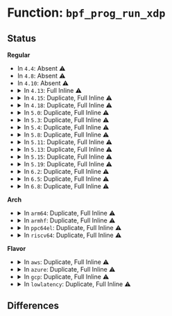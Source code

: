 # Function: <code>bpf_prog_run_xdp</code>

## Status
<b>Regular</b>
<ul>
<li>
In <code>4.4</code>: Absent ⚠️
</li>
<li>
In <code>4.8</code>: Absent ⚠️
</li>
<li>
In <code>4.10</code>: Absent ⚠️
</li>
<li>
<details>
<summary>In <code>4.13</code>: Full Inline ⚠️</summary>

**Collision:** Unique Static

**Inline:** Full

**Transformation:** False

**Instances:**

```
In net/core/dev.c (ffffffff817d0a4f)
Location: include/linux/filter.h:560
Inline: True
Inline callers:
  - net/core/dev.c:netif_receive_skb_internal
```
</details>
</li>
<li>
<details>
<summary>In <code>4.15</code>: Duplicate, Full Inline ⚠️</summary>

**Collision:** Static Duplication

**Inline:** Full

**Transformation:** False

**Instances:**

```
In drivers/net/tun.c (ffffffff816ff901)
Location: include/linux/filter.h:565
Inline: True
Inline callers:
  - drivers/net/tun.c:tun_get_user
```
```
In net/core/dev.c (ffffffff8184a69a)
Location: include/linux/filter.h:565
Inline: True
Inline callers:
  - net/core/dev.c:do_xdp_generic
```
</details>
</li>
<li>
<details>
<summary>In <code>4.18</code>: Duplicate, Full Inline ⚠️</summary>

**Collision:** Static Duplication

**Inline:** Full

**Transformation:** False

**Instances:**

```
In drivers/net/tun.c (ffffffff8173d0a5)
Location: include/linux/filter.h:605
Inline: True
```
```
In net/core/dev.c (ffffffff818949ec)
Location: include/linux/filter.h:605
Inline: True
```
</details>
</li>
<li>
<details>
<summary>In <code>5.0</code>: Duplicate, Full Inline ⚠️</summary>

**Collision:** Static Duplication

**Inline:** Full

**Transformation:** False

**Instances:**

```
In drivers/net/tun.c (ffffffff81763624)
Location: include/linux/filter.h:640
Inline: True
Inline callers:
  - drivers/net/tun.c:tun_sendmsg
```
```
In net/core/dev.c (ffffffff818b546f)
Location: include/linux/filter.h:640
Inline: True
```
</details>
</li>
<li>
<details>
<summary>In <code>5.3</code>: Duplicate, Full Inline ⚠️</summary>

**Collision:** Static Duplication

**Inline:** Full

**Transformation:** False

**Instances:**

```
In drivers/net/tun.c (ffffffff817a1351)
Location: include/linux/filter.h:696
Inline: True
Inline callers:
  - drivers/net/tun.c:tun_sendmsg
```
```
In net/core/dev.c (ffffffff818fabbe)
Location: include/linux/filter.h:696
Inline: True
Inline callers:
  - net/core/dev.c:netif_receive_generic_xdp
```
</details>
</li>
<li>
<details>
<summary>In <code>5.4</code>: Duplicate, Full Inline ⚠️</summary>

**Collision:** Static Duplication

**Inline:** Full

**Transformation:** False

**Instances:**

```
In drivers/net/tun.c (ffffffff817c6311)
Location: include/linux/filter.h:696
Inline: True
Inline callers:
  - drivers/net/tun.c:tun_sendmsg
```
```
In net/core/dev.c (ffffffff8192cce2)
Location: include/linux/filter.h:696
Inline: True
Inline callers:
  - net/core/dev.c:netif_receive_generic_xdp
```
</details>
</li>
<li>
<details>
<summary>In <code>5.8</code>: Duplicate, Full Inline ⚠️</summary>

**Collision:** Static Duplication

**Inline:** Full

**Transformation:** False

**Instances:**

```
In kernel/bpf/devmap.c (ffffffff81226f05)
Location: include/linux/filter.h:725
Inline: True
Inline callers:
  - kernel/bpf/devmap.c:dev_map_run_prog
```
```
In drivers/net/tun.c (ffffffff8188ce36)
Location: include/linux/filter.h:725
Inline: True
Inline callers:
  - drivers/net/tun.c:tun_build_skb
```
```
In net/core/dev.c (ffffffff81a0671e)
Location: include/linux/filter.h:725
Inline: True
Inline callers:
  - net/core/dev.c:netif_receive_generic_xdp
```
```
In net/bpf/test_run.c (ffffffff81a7e278)
Location: include/linux/filter.h:725
Inline: True
Inline callers:
  - net/bpf/test_run.c:bpf_test_run
```
</details>
</li>
<li>
<details>
<summary>In <code>5.11</code>: Duplicate, Full Inline ⚠️</summary>

**Collision:** Static Duplication

**Inline:** Full

**Transformation:** False

**Instances:**

```
In kernel/bpf/devmap.c (ffffffff8122da65)
Location: include/linux/filter.h:734
Inline: True
Inline callers:
  - kernel/bpf/devmap.c:dev_map_run_prog
```
```
In kernel/bpf/cpumap.c (ffffffff8122ed65)
Location: include/linux/filter.h:734
Inline: True
Inline callers:
  - kernel/bpf/cpumap.c:cpu_map_bpf_prog_run_xdp
```
```
In drivers/net/tun.c (ffffffff8189b09e)
Location: include/linux/filter.h:734
Inline: True
Inline callers:
  - drivers/net/tun.c:tun_build_skb
```
```
In drivers/net/xen-netfront.c (ffffffff818a8963)
Location: include/linux/filter.h:734
Inline: True
```
```
In net/core/dev.c (ffffffff81a07cd2)
Location: include/linux/filter.h:734
Inline: True
Inline callers:
  - net/core/dev.c:netif_receive_generic_xdp
```
```
In net/bpf/test_run.c (ffffffff81a878da)
Location: include/linux/filter.h:734
Inline: True
Inline callers:
  - net/bpf/test_run.c:bpf_test_run
```
</details>
</li>
<li>
<details>
<summary>In <code>5.13</code>: Duplicate, Full Inline ⚠️</summary>

**Collision:** Static Duplication

**Inline:** Full

**Transformation:** False

**Instances:**

```
In kernel/bpf/devmap.c (ffffffff81232b35)
Location: include/linux/filter.h:777
Inline: True
Inline callers:
  - kernel/bpf/devmap.c:dev_map_run_prog
```
```
In kernel/bpf/cpumap.c (ffffffff81233c75)
Location: include/linux/filter.h:777
Inline: True
Inline callers:
  - kernel/bpf/cpumap.c:cpu_map_bpf_prog_run_xdp
```
```
In drivers/net/tun.c (ffffffff8187d905)
Location: include/linux/filter.h:777
Inline: True
Inline callers:
  - drivers/net/tun.c:tun_build_skb
```
```
In drivers/net/xen-netfront.c (ffffffff8188bac4)
Location: include/linux/filter.h:777
Inline: True
```
```
In net/core/dev.c (ffffffff819ea667)
Location: include/linux/filter.h:777
Inline: True
Inline callers:
  - net/core/dev.c:netif_receive_generic_xdp
```
```
In net/bpf/test_run.c (ffffffff81a70d63)
Location: include/linux/filter.h:777
Inline: True
Inline callers:
  - net/bpf/test_run.c:bpf_test_run
```
</details>
</li>
<li>
<details>
<summary>In <code>5.15</code>: Duplicate, Full Inline ⚠️</summary>

**Collision:** Static Duplication

**Inline:** Full

**Transformation:** False

**Instances:**

```
In kernel/bpf/devmap.c (ffffffff8126bc76)
Location: include/linux/filter.h:793
Inline: True
Inline callers:
  - kernel/bpf/devmap.c:dev_map_bpf_prog_run
```
```
In kernel/bpf/cpumap.c (ffffffff8126d7f8)
Location: include/linux/filter.h:793
Inline: True
Inline callers:
  - kernel/bpf/cpumap.c:cpu_map_bpf_prog_run_xdp
```
```
In drivers/net/tun.c (ffffffff8190ef75)
Location: include/linux/filter.h:793
Inline: True
Inline callers:
  - drivers/net/tun.c:tun_build_skb
```
```
In drivers/net/xen-netfront.c (ffffffff8191ea14)
Location: include/linux/filter.h:793
Inline: True
```
```
In net/core/dev.c (ffffffff81aa1c6a)
Location: include/linux/filter.h:793
Inline: True
Inline callers:
  - net/core/dev.c:bpf_prog_run_generic_xdp
```
```
In net/bpf/test_run.c (ffffffff81b2a649)
Location: include/linux/filter.h:793
Inline: True
Inline callers:
  - net/bpf/test_run.c:bpf_test_run
```
</details>
</li>
<li>
<details>
<summary>In <code>5.19</code>: Duplicate, Full Inline ⚠️</summary>

**Collision:** Static Duplication

**Inline:** Full

**Transformation:** False

**Instances:**

```
In kernel/bpf/devmap.c (ffffffff812baab7)
Location: include/linux/filter.h:796
Inline: True
Inline callers:
  - kernel/bpf/devmap.c:dev_map_bpf_prog_run
```
```
In kernel/bpf/cpumap.c (ffffffff812bbff8)
Location: include/linux/filter.h:796
Inline: True
Inline callers:
  - kernel/bpf/cpumap.c:cpu_map_bpf_prog_run_xdp
```
```
In drivers/net/tun.c (ffffffff81a639b6)
Location: include/linux/filter.h:796
Inline: True
Inline callers:
  - drivers/net/tun.c:tun_xdp_one
```
```
In drivers/net/xen-netfront.c (ffffffff81a73c6c)
Location: include/linux/filter.h:796
Inline: True
```
```
In net/core/dev.c (ffffffff81c19e4a)
Location: include/linux/filter.h:796
Inline: True
Inline callers:
  - net/core/dev.c:bpf_prog_run_generic_xdp
```
```
In net/bpf/test_run.c (ffffffff81cb429d)
Location: include/linux/filter.h:796
Inline: True
Inline callers:
  - net/bpf/test_run.c:bpf_test_run
```
</details>
</li>
<li>
<details>
<summary>In <code>6.2</code>: Duplicate, Full Inline ⚠️</summary>

**Collision:** Static Duplication

**Inline:** Full

**Transformation:** False

**Instances:**

```
In kernel/bpf/devmap.c (ffffffff8131dea3)
Location: include/linux/filter.h:768
Inline: True
Inline callers:
  - kernel/bpf/devmap.c:dev_map_bpf_prog_run
```
```
In kernel/bpf/cpumap.c (ffffffff8131f3e4)
Location: include/linux/filter.h:768
Inline: True
Inline callers:
  - kernel/bpf/cpumap.c:cpu_map_bpf_prog_run_xdp
```
```
In drivers/net/tun.c (ffffffff81bf2b96)
Location: include/linux/filter.h:768
Inline: True
Inline callers:
  - drivers/net/tun.c:tun_xdp_one
```
```
In drivers/net/xen-netfront.c (ffffffff81c07d9c)
Location: include/linux/filter.h:768
Inline: True
```
```
In net/core/dev.c (ffffffff81dcaeca)
Location: include/linux/filter.h:768
Inline: True
Inline callers:
  - net/core/dev.c:bpf_prog_run_generic_xdp
```
```
In net/bpf/test_run.c (ffffffff81e7250d)
Location: include/linux/filter.h:768
Inline: True
Inline callers:
  - net/bpf/test_run.c:bpf_test_run
```
</details>
</li>
<li>
<details>
<summary>In <code>6.5</code>: Duplicate, Full Inline ⚠️</summary>

**Collision:** Static Duplication

**Inline:** Full

**Transformation:** False

**Instances:**

```
In kernel/bpf/devmap.c (ffffffff8134dc93)
Location: include/linux/filter.h:768
Inline: True
Inline callers:
  - kernel/bpf/devmap.c:dev_map_bpf_prog_run
```
```
In kernel/bpf/cpumap.c (ffffffff8134f234)
Location: include/linux/filter.h:768
Inline: True
Inline callers:
  - kernel/bpf/cpumap.c:cpu_map_bpf_prog_run_xdp
```
```
In drivers/net/tun.c (ffffffff81c49dca)
Location: include/linux/filter.h:768
Inline: True
Inline callers:
  - drivers/net/tun.c:tun_xdp_one
```
```
In drivers/net/virtio_net.c (ffffffff81c4f6fc)
Location: include/linux/filter.h:768
Inline: True
Inline callers:
  - drivers/net/virtio_net.c:virtnet_xdp_handler
```
```
In drivers/net/xen-netfront.c (ffffffff81c6d4bc)
Location: include/linux/filter.h:768
Inline: True
```
```
In net/core/dev.c (ffffffff81e3ba53)
Location: include/linux/filter.h:768
Inline: True
Inline callers:
  - net/core/dev.c:bpf_prog_run_generic_xdp
```
```
In net/bpf/test_run.c (ffffffff81ece684)
Location: include/linux/filter.h:768
Inline: True
Inline callers:
  - net/bpf/test_run.c:bpf_test_run
```
</details>
</li>
<li>
<details>
<summary>In <code>6.8</code>: Duplicate, Full Inline ⚠️</summary>

**Collision:** Static Duplication

**Inline:** Full

**Transformation:** False

**Instances:**

```
In kernel/bpf/devmap.c (ffffffff813751a3)
Location: include/net/xdp.h:507
Inline: True
Inline callers:
  - kernel/bpf/devmap.c:dev_map_bpf_prog_run
```
```
In kernel/bpf/cpumap.c (ffffffff813768a6)
Location: include/net/xdp.h:507
Inline: True
Inline callers:
  - kernel/bpf/cpumap.c:cpu_map_bpf_prog_run_xdp
```
```
In drivers/net/tun.c (ffffffff81cff75a)
Location: include/net/xdp.h:507
Inline: True
Inline callers:
  - drivers/net/tun.c:tun_xdp_one
```
```
In drivers/net/virtio_net.c (ffffffff81d053ec)
Location: include/net/xdp.h:507
Inline: True
Inline callers:
  - drivers/net/virtio_net.c:virtnet_xdp_handler
```
```
In drivers/net/xen-netfront.c (ffffffff81d21e0c)
Location: include/net/xdp.h:507
Inline: True
```
```
In net/core/dev.c (ffffffff81ef9f93)
Location: include/net/xdp.h:507
Inline: True
Inline callers:
  - net/core/dev.c:bpf_prog_run_generic_xdp
```
```
In net/bpf/test_run.c (ffffffff81f91ebb)
Location: include/net/xdp.h:507
Inline: True
Inline callers:
  - net/bpf/test_run.c:bpf_test_run
```
</details>
</li>
</ul>
<b>Arch</b>
<ul>
<li>
<details>
<summary>In <code>arm64</code>: Duplicate, Full Inline ⚠️</summary>

**Collision:** Static Duplication

**Inline:** Full

**Transformation:** False

**Instances:**

```
In drivers/net/tun.c (ffff8000109e1430)
Location: include/linux/filter.h:696
Inline: True
Inline callers:
  - drivers/net/tun.c:tun_sendmsg
```
```
In net/core/dev.c (ffff800010bcf5d4)
Location: include/linux/filter.h:696
Inline: True
Inline callers:
  - net/core/dev.c:netif_receive_generic_xdp
```
</details>
</li>
<li>
<details>
<summary>In <code>armhf</code>: Duplicate, Full Inline ⚠️</summary>

**Collision:** Static Duplication

**Inline:** Full

**Transformation:** False

**Instances:**

```
In drivers/net/tun.c (c0ac65c0)
Location: include/linux/filter.h:696
Inline: True
Inline callers:
  - drivers/net/tun.c:tun_xdp_one
  - drivers/net/tun.c:tun_get_user
```
```
In drivers/net/ethernet/ti/cpsw.c (c0ad2ce0)
Location: include/linux/filter.h:696
Inline: True
Inline callers:
  - drivers/net/ethernet/ti/cpsw.c:cpsw_rx_handler
```
```
In net/core/dev.c (c0ce59a0)
Location: include/linux/filter.h:696
Inline: True
Inline callers:
  - net/core/dev.c:netif_receive_generic_xdp
```
</details>
</li>
<li>
<details>
<summary>In <code>ppc64el</code>: Duplicate, Full Inline ⚠️</summary>

**Collision:** Static Duplication

**Inline:** Full

**Transformation:** False

**Instances:**

```
In drivers/net/tun.c (c000000000aa311c)
Location: include/linux/filter.h:696
Inline: True
Inline callers:
  - drivers/net/tun.c:tun_sendmsg
```
```
In net/core/dev.c (c000000000ca6404)
Location: include/linux/filter.h:696
Inline: True
Inline callers:
  - net/core/dev.c:netif_receive_generic_xdp
```
</details>
</li>
<li>
<details>
<summary>In <code>riscv64</code>: Duplicate, Full Inline ⚠️</summary>

**Collision:** Static Duplication

**Inline:** Full

**Transformation:** False

**Instances:**

```
In drivers/net/tun.c (ffffffe00062af90)
Location: include/linux/filter.h:696
Inline: True
Inline callers:
  - drivers/net/tun.c:tun_sendmsg
```
```
In net/core/dev.c (ffffffe000755aea)
Location: include/linux/filter.h:696
Inline: True
Inline callers:
  - net/core/dev.c:netif_receive_generic_xdp
```
</details>
</li>
</ul>
<b>Flavor</b>
<ul>
<li>
<details>
<summary>In <code>aws</code>: Duplicate, Full Inline ⚠️</summary>

**Collision:** Static Duplication

**Inline:** Full

**Transformation:** False

**Instances:**

```
In drivers/net/tun.c (ffffffff8178adf1)
Location: include/linux/filter.h:696
Inline: True
Inline callers:
  - drivers/net/tun.c:tun_sendmsg
```
```
In net/core/dev.c (ffffffff818ccce2)
Location: include/linux/filter.h:696
Inline: True
Inline callers:
  - net/core/dev.c:netif_receive_generic_xdp
```
</details>
</li>
<li>
<details>
<summary>In <code>azure</code>: Duplicate, Full Inline ⚠️</summary>

**Collision:** Static Duplication

**Inline:** Full

**Transformation:** False

**Instances:**

```
In drivers/net/tun.c (ffffffff8176a741)
Location: include/linux/filter.h:696
Inline: True
Inline callers:
  - drivers/net/tun.c:tun_sendmsg
```
```
In net/core/dev.c (ffffffff81886d72)
Location: include/linux/filter.h:696
Inline: True
Inline callers:
  - net/core/dev.c:netif_receive_generic_xdp
```
</details>
</li>
<li>
<details>
<summary>In <code>gcp</code>: Duplicate, Full Inline ⚠️</summary>

**Collision:** Static Duplication

**Inline:** Full

**Transformation:** False

**Instances:**

```
In drivers/net/tun.c (ffffffff817bb191)
Location: include/linux/filter.h:696
Inline: True
Inline callers:
  - drivers/net/tun.c:tun_sendmsg
```
```
In net/core/dev.c (ffffffff8191dce2)
Location: include/linux/filter.h:696
Inline: True
Inline callers:
  - net/core/dev.c:netif_receive_generic_xdp
```
</details>
</li>
<li>
<details>
<summary>In <code>lowlatency</code>: Duplicate, Full Inline ⚠️</summary>

**Collision:** Static Duplication

**Inline:** Full

**Transformation:** False

**Instances:**

```
In drivers/net/tun.c (ffffffff817d41c7)
Location: include/linux/filter.h:696
Inline: True
Inline callers:
  - drivers/net/tun.c:tun_sendmsg
```
```
In net/core/dev.c (ffffffff8193f352)
Location: include/linux/filter.h:696
Inline: True
Inline callers:
  - net/core/dev.c:netif_receive_generic_xdp
```
</details>
</li>
</ul>

## Differences
